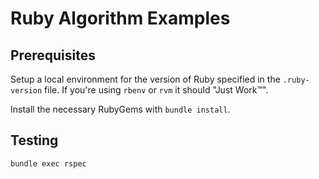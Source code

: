 # Ruby Algorithm Examples

## Prerequisites
Setup a local environment for the version of Ruby specified in the `.ruby-version` file. If you're using `rbenv` or `rvm` it should "Just Work™".

Install the necessary RubyGems with `bundle install`.

## Testing
```
bundle exec rspec
```
